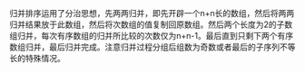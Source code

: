 归并排序运用了分治思想，先两两归并，即先开辟一个n+n长的数组，然后将两两归并结果放于此数组，然后将次数组的值复制回原数组。然后两个长度为2的子数组归并，每次有序数组的归并所比较的次数仅为n+n-1。最后直到只剩下两个有序数组归并，最后归并完成。注意归并过程分组后组数为奇数或者最后的子序列不等长的特殊情况。
